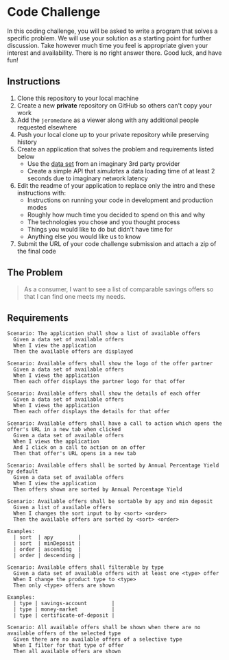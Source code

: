 # Code Challenge

In this coding challenge, you will be asked to write a program that solves a specific problem. We will use your solution as a starting point for further discussion. Take however much time you feel is appropriate given your interest and availability. There is no right answer there. Good luck, and have fun!

## Instructions

1. Clone this repository to your local machine
2. Create a new **private** repository on GitHub so others can't copy your work
4. Add the `jeromedane` as a viewer along with any additional people requested elsewhere
4. Push your local clone up to your private repository while preserving history
5. Create an application that solves the problem and requirements listed below 
   * Use the [data set](./data.json) from an imaginary 3rd party provider
   * Create a simple API that *simulates* a data loading time of at least 2 seconds due to imaginary network latency
6. Edit the readme of your application to replace only the intro and these instructions with:
   * Instructions on running your code in development and production modes
   * Roughly how much time you decided to spend on this and why 
   * The technologies you chose and you thought process
   * Things you would like to do but didn't have time for                
   * Anything else you would like us to know
7. Submit the URL of your code challenge submission and attach a zip of the final code

## The Problem

> As a consumer, I want to see a list of comparable savings offers so that I can find one meets my needs.

## Requirements 

```
Scenario: The application shall show a list of available offers
  Given a data set of available offers
  When I view the application
  Then the available offers are displayed
```

```
Scenario: Available offers shall show the logo of the offer partner 
  Given a data set of available offers
  When I views the application
  Then each offer displays the partner logo for that offer
```

```
Scenario: Available offers shall show the details of each offer
  Given a data set of available offers
  When I views the application
  Then each offer displays the details for that offer
```

```
Scenario: Available offers shall have a call to action which opens the offer's URL in a new tab when clicked
  Given a data set of available offers
  When I views the application
  And I click on a call to action on an offer
  Then that offer's URL opens in a new tab
```

```
Scenario: Available offers shall be sorted by Annual Percentage Yield by default
  Given a data set of available offers
  When I view the application
  Then offers shown are sorted by Annual Percentage Yield
```

```
Scenario: Available offers shall be sortable by apy and min deposit
  Given a list of available offers
  When I changes the sort input to by <sort> <order>
  Then the available offers are sorted by <sort> <order>

Examples:
  | sort  | apy        |
  | sort  | minDeposit |
  | order | ascending  |
  | order | descending | 
```

```
Scenario: Available offers shall filterable by type
  Given a data set of available offers with at least one <type> offer
  When I change the product type to <type>
  Then only <type> offers are shown

Examples:
  | type | savings-account        |
  | type | money-market           |
  | type | certificate-of-deposit |
```

```
Scenario: All available offers shall be shown when there are no available offers of the selected type
  Given there are no available offers of a selective type
  When I filter for that type of offer
  Then all available offers are shown
```
